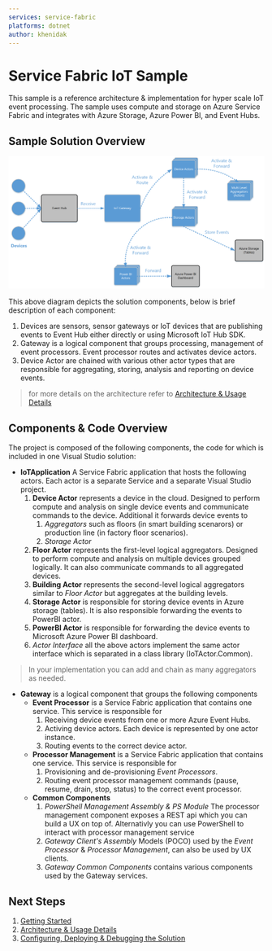 ```yaml
---
services: service-fabric
platforms: dotnet
author: khenidak
---
```


# Service Fabric IoT Sample
This sample is a reference architecture & implementation for hyper scale IoT event processing. The sample uses compute and storage on Azure Service Fabric and integrates with Azure Storage, Azure Power BI, and Event Hubs. 

## Sample Solution Overview
![](./docs/overview.png)

This above diagram depicts the solution components, below is brief description of each component:
	
1. Devices are sensors, sensor gateways or IoT devices that are publishing events to Event Hub either directly or using Microsoft IoT Hub SDK.
2. Gateway is a logical component that groups processing, management of event processors. Event processor routes and activates device actors. 
3. Device Actor are chained with various other actor types that are responsible for aggregating, storing, analysis and reporting on device events. 

> for more details on the architecture refer to [Architecture & Usage Details](./docs/Architecture.md)

## Components & Code Overview
The project is composed of the following components, the code for which is included in one Visual Studio solution: 

- **IoTApplication** A Service Fabric application that hosts the following actors. Each actor is a separate Service and a separate Visual Studio project.
	1. **Device Actor** represents a device in the cloud. Designed to perform compute and analysis on single device events and communicate commands to the device. Additional it forwards device events to 
		1. *Aggregators* such as floors (in smart building scenarors) or production line (in factory floor scenarios).
		2. *Storage Actor*  
	2. **Floor Actor** represents the first-level logical aggregators. Designed to perform compute and analysis on multiple devices grouped logically. It can also communicate commands to all aggregated devices.
	3. **Building Actor** represents the second-level logical aggregators similar to *Floor Actor* but aggregates at the building levels.
	4. **Storage Actor** is responsible for storing device events in Azure storage (tables). It is also responsible forwarding the events to PowerBI actor.
	5. **PowerBI Actor** is responsible for forwarding the device events to Microsoft Azure Power BI dashboard.
	6. *Actor Interface* all the above actors implement the same actor interface which is separated in a class library (IoTActor.Common).


> In your implementation you can add and chain as many aggregators as needed.


- **Gateway** is a logical component that groups the following components
	- **Event Processor** is a Service Fabric application that contains one service. This service is responsible for
		1. Receiving device events from one or more Azure Event Hubs.
		2. Activing device actors. Each device is represented by one actor instance.
		3. Routing events to the correct device actor.
	- **Processor Management** is a Service Fabric application that contains one service. This service is responsible for
		1. Provisioning and de-provisioning *Event Processors*.
		2. Routing event processor management commands (pause, resume, drain, stop, status) to the correct event processor.
	- **Common Components** 
		1. *PowerShell Management Assembly & PS Module* The processor management component exposes a REST api which you can build a UX on top of. Alternativly you can use PowerShell to interact with processor management service
		2. *Gateway Client's Assembly* Models (POCO) used by the *Event Processor* & *Processor Management*, can also be used by UX clients.
		3. *Gateway Common Components* contains various components used by the Gateway services. 

## Next Steps
1. [Getting Started](./docs/GettingStarted.md)
2. [Architecture & Usage Details](./docs/Architecture.md)
3. [Configuring, Deploying & Debugging the Solution](./docs/ConfigureDeploy.md)
